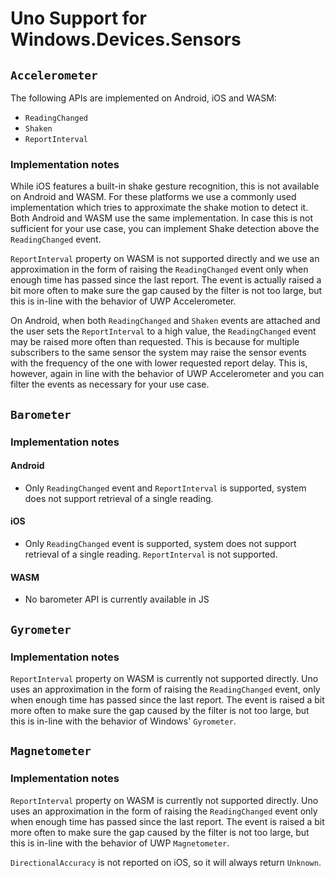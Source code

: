 # Uno Support for Windows.Devices.Sensors

## `Accelerometer`

The following APIs are implemented on Android, iOS and WASM:

* `ReadingChanged`
* `Shaken`
* `ReportInterval`

### Implementation notes

While iOS features a built-in shake gesture recognition, this is not available on Android and WASM. For these platforms we use a commonly used implementation which tries to approximate the shake motion to detect it. Both Android and WASM use the same implementation. In case this is not sufficient for your use case, you can implement Shake detection above the `ReadingChanged` event.

`ReportInterval` property on WASM is not supported directly and we use an approximation in the form of raising the `ReadingChanged` event only when enough time has passed since the last report. The event is actually raised a bit more often to make sure the gap caused by the filter is not too large, but this is in-line with the behavior of UWP Accelerometer.

On Android, when both `ReadingChanged` and `Shaken` events are attached and the user sets the `ReportInterval` to a high value, the `ReadingChanged` event may be raised more often than requested. This is because for multiple subscribers to the same sensor the system may raise the sensor events with the frequency of the one with lower requested report delay. This is, however, again in line with the behavior of UWP Accelerometer and you can filter the events as necessary for your use case.

## `Barometer`

### Implementation notes

#### Android

* Only `ReadingChanged` event and `ReportInterval` is supported, system does not support retrieval of a single reading.

#### iOS

* Only `ReadingChanged` event is supported, system does not support retrieval of a single reading. `ReportInterval` is not supported.

#### WASM

* No barometer API is currently available in JS

## `Gyrometer`

### Implementation notes

`ReportInterval` property on WASM is currently not supported directly. Uno uses an approximation in the form of raising the `ReadingChanged` event, only when enough time has passed since the last report. The event is raised a bit more often to make sure the gap caused by the filter is not too large, but this is in-line with the behavior of Windows' `Gyrometer`.

## `Magnetometer`

### Implementation notes

`ReportInterval` property on WASM is currently not supported directly. Uno uses an approximation in the form of raising the `ReadingChanged` event only when enough time has passed since the last report. The event is raised a bit more often to make sure the gap caused by the filter is not too large, but this is in-line with the behavior of UWP `Magnetometer`.

`DirectionalAccuracy` is not reported on iOS, so it will always return `Unknown`.
